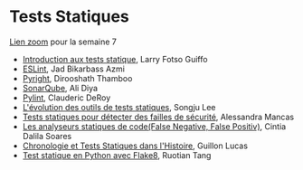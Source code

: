 # Tests Statiques

[Lien zoom](https://umontreal.zoom.us/j/87084240534?pwd=nplD1IJ96lai5C0WgckdUVFiVjvuvt.1) pour la semaine 7

- [Introduction aux tests statique](https://github.com/umontreal-diro/IFT3913/tree/main/presentations/Semaine7/LarryFotsoGuiffo), Larry Fotso Guiffo
- [ESLint](https://github.com/umontreal-diro/IFT3913/tree/main/presentations/Semaine7/JadBikarbassAzmi), Jad Bikarbass Azmi
- [Pyright](https://github.com/umontreal-diro/IFT3913/tree/main/presentations/Semaine7/DirooshathThamboo), Dirooshath Thamboo
- [SonarQube](https://github.com/umontreal-diro/IFT3913/tree/main/presentations/Semaine7/AliDiya), Ali Diya
- [Pylint](https://github.com/umontreal-diro/IFT3913/tree/main/presentations/Semaine7/ClaudericDeRoy), Clauderic DeRoy
- [L'évolution des outils de tests statiques](https://github.com/umontreal-diro/IFT3913/tree/main/presentations/Semaine7/SongjuLee), Songju Lee 
- [Tests statiques pour détecter des failles de sécurité](https://github.com/umontreal-diro/IFT3913/tree/main/presentations/Semaine7/AlessandraMancas), Alessandra Mancas
- [Les analyseurs statiques de code(False Negative, False Positiv)](https://github.com/umontreal-diro/IFT3913/tree/main/presentations/Semaine7/CintiaDalilaSoares), Cintia Dalila Soares
- [Chronologie et Tests Statiques dans l'Histoire](https://github.com/umontreal-diro/IFT3913/tree/main/presentations/Semaine7/LucasGuillon), Guillon Lucas
- [Test statique en Python avec Flake8](https://github.com/umontreal-diro/IFT3913/tree/main/presentations/Semaine7/RuotianTang), Ruotian Tang
